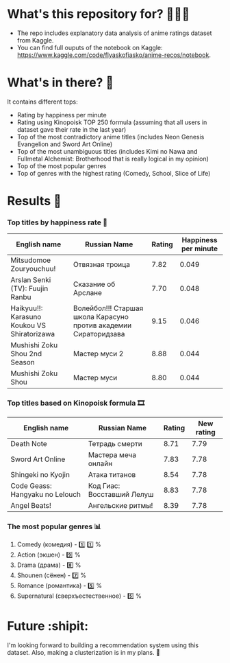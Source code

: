# What's this repository for? 🕵🏻‍♀️
- The repo includes explanatory data analysis of anime ratings dataset from Kaggle.
- You can find full ouputs of the notebook on Kaggle: https://www.kaggle.com/code/flyaskofiasko/anime-recos/notebook.
# What's in there? 🤔
It contains different tops:
  * Rating by happiness per minute
  * Rating using Kinopoisk TOP 250 formula (assuming that all users in dataset gave their rate in the last year)
  * Top of the most contradictory anime titles (includes Neon Genesis Evangelion and Sword Art Online)
  * Top of the most unambiguous titles (includes Kimi no Nawa and Fullmetal Alchemist: Brotherhood that is really logical in my opinion)
  * Top of the most popular genres 
  * Top of genres with the highest rating (Comedy, School, Slice of Life)
# Results 🏅
### Top titles by happiness rate 🥰
| English name | Russian Name | Rating | Happiness per minute |
| ----------- | ----------- |----------- |----------- |
| Mitsudomoe Zouryouchuu! | Отвязная троица | 7.82 | 0.049 |
| Arslan Senki (TV): Fuujin Ranbu | Сказание об Арслане | 7.70 | 0.048 |
| Haikyuu!!: Karasuno Koukou VS Shiratorizawa | Волейбол!!! Старшая школа Карасуно против академии Сираторидзава | 9.15 | 0.046 |
| Mushishi Zoku Shou 2nd Season | Мастер муси 2 | 8.88 | 0.044 |
| Mushishi Zoku Shou | Мастер муси | 8.80 | 0.044 |
		
### Top titles based on Kinopoisk formula 🎞
| English name | Russian Name | Rating | New rating |
| ----------- | ----------- |----------- |----------- |
| Death Note | Тетрадь смерти | 8.71 | 7.79 |
| Sword Art Online | Мастера меча онлайн | 7.83 | 7.78 |
| Shingeki no Kyojin | Атака титанов | 8.54 | 7.78 |
| Code Geass: Hangyaku no Lelouch | Код Гиас: Восставший Лелуш | 8.83 | 7.78 |
| Angel Beats! | Ангельские ритмы! | 8.39 | 7.78 |

### The most popular genres 📊
1. Comedy (комедия) - 1️⃣ 1️⃣ %
2. Action (экшен) - 9️⃣ %
3. Drama (драма) - 8️⃣ %
4. Shounen (сёнен) - 7️⃣ %
5. Romance (романтика) - 5️⃣ %
6. Supernatural (сверхъестественное) - 5️⃣ %

# Future :shipit:
I'm looking forward to building a recommendation system using this dataset. Also, making a clusterization is in my plans. 🎯
